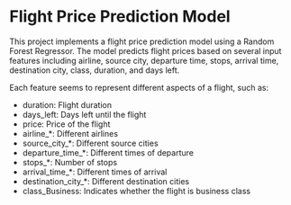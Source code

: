 # Flight Price Prediction Model

This project implements a flight price prediction model using a Random Forest Regressor. The model predicts flight prices based on several input features including airline, source city, departure time, stops, arrival time, destination city, class, duration, and days left.

Each feature seems to represent different aspects of a flight, such as:
- duration: Flight duration
- days_left: Days left until the flight
- price: Price of the flight
- airline_*: Different airlines
- source_city_*: Different source cities
- departure_time_*: Different times of departure
- stops_*: Number of stops
- arrival_time_*: Different times of arrival
- destination_city_*: Different destination cities
- class_Business: Indicates whether the flight is business class
